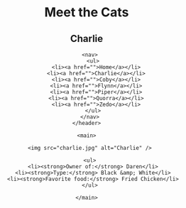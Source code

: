 <!DOCTYPE html>
<html lang="en">
  <head>
    <meta charset="UTF-8" />
    <title>Meet the Cats | Charlie</title>
  </head>

  <body>
    <header>
      <h1>Meet the Cats</h1>
      <h2>Charlie</h2>

      <nav>
        <ul>
          <li><a href="">Home</a></li>
          <li><a href="">Charlie</a></li>
          <li><a href="">Coby</a></li>
          <li><a href="">Flynn</a></li>
          <li><a href="">Piper</a></li>
          <li><a href="">Quorra</a></li>
          <li><a href="">Zedo</a></li>
        </ul>
      </nav>
    </header>

    <main>

      <img src="charlie.jpg" alt="Charlie" />

      <ul>
        <li><strong>Owner of:</strong> Daren</li>
        <li><strong>Type:</strong> Black &amp; White</li>
        <li><strong>Favorite food:</strong> Fried Chicken</li>
      </ul>

    </main>
  </body>
</html>
